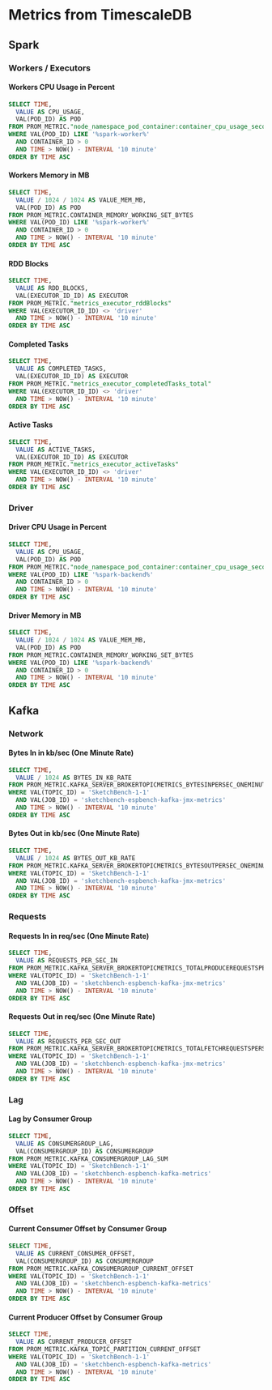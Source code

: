 # Metrics from TimescaleDB

## Spark

### Workers / Executors

#### Workers CPU Usage in Percent

```sql
SELECT TIME,
  VALUE AS CPU_USAGE,
  VAL(POD_ID) AS POD
FROM PROM_METRIC."node_namespace_pod_container:container_cpu_usage_seconds__1693"
WHERE VAL(POD_ID) LIKE '%spark-worker%'
  AND CONTAINER_ID > 0
  AND TIME > NOW() - INTERVAL '10 minute'
ORDER BY TIME ASC
```

#### Workers Memory in MB

```sql
SELECT TIME,
  VALUE / 1024 / 1024 AS VALUE_MEM_MB,
  VAL(POD_ID) AS POD
FROM PROM_METRIC.CONTAINER_MEMORY_WORKING_SET_BYTES
WHERE VAL(POD_ID) LIKE '%spark-worker%'
  AND CONTAINER_ID > 0
  AND TIME > NOW() - INTERVAL '10 minute'
ORDER BY TIME ASC
```

#### RDD Blocks

```sql
SELECT TIME,
  VALUE AS RDD_BLOCKS,
  VAL(EXECUTOR_ID_ID) AS EXECUTOR
FROM PROM_METRIC."metrics_executor_rddBlocks"
WHERE VAL(EXECUTOR_ID_ID) <> 'driver'
  AND TIME > NOW() - INTERVAL '10 minute'
ORDER BY TIME ASC
```

#### Completed Tasks

```sql
SELECT TIME,
  VALUE AS COMPLETED_TASKS,
  VAL(EXECUTOR_ID_ID) AS EXECUTOR
FROM PROM_METRIC."metrics_executor_completedTasks_total"
WHERE VAL(EXECUTOR_ID_ID) <> 'driver'
  AND TIME > NOW() - INTERVAL '10 minute'
ORDER BY TIME ASC
```

#### Active Tasks

```sql
SELECT TIME,
  VALUE AS ACTIVE_TASKS,
  VAL(EXECUTOR_ID_ID) AS EXECUTOR
FROM PROM_METRIC."metrics_executor_activeTasks"
WHERE VAL(EXECUTOR_ID_ID) <> 'driver'
  AND TIME > NOW() - INTERVAL '10 minute'
ORDER BY TIME ASC
```

### Driver

#### Driver CPU Usage in Percent

```sql
SELECT TIME,
  VALUE AS CPU_USAGE,
  VAL(POD_ID) AS POD
FROM PROM_METRIC."node_namespace_pod_container:container_cpu_usage_seconds__1693"
WHERE VAL(POD_ID) LIKE '%spark-backend%'
  AND CONTAINER_ID > 0
  AND TIME > NOW() - INTERVAL '10 minute'
ORDER BY TIME ASC
```

#### Driver Memory in MB

```sql
SELECT TIME,
  VALUE / 1024 / 1024 AS VALUE_MEM_MB,
  VAL(POD_ID) AS POD
FROM PROM_METRIC.CONTAINER_MEMORY_WORKING_SET_BYTES
WHERE VAL(POD_ID) LIKE '%spark-backend%'
  AND CONTAINER_ID > 0
  AND TIME > NOW() - INTERVAL '10 minute'
ORDER BY TIME ASC
```

## Kafka

### Network

#### Bytes In in kb/sec (One Minute Rate)

```sql
SELECT TIME,
  VALUE / 1024 AS BYTES_IN_KB_RATE
FROM PROM_METRIC.KAFKA_SERVER_BROKERTOPICMETRICS_BYTESINPERSEC_ONEMINUTERATE
WHERE VAL(TOPIC_ID) = 'SketchBench-1-1'
  AND VAL(JOB_ID) = 'sketchbench-espbench-kafka-jmx-metrics'
  AND TIME > NOW() - INTERVAL '10 minute'
ORDER BY TIME ASC
```

#### Bytes Out in kb/sec (One Minute Rate)

```sql
SELECT TIME,
  VALUE / 1024 AS BYTES_OUT_KB_RATE
FROM PROM_METRIC.KAFKA_SERVER_BROKERTOPICMETRICS_BYTESOUTPERSEC_ONEMINUTERATE
WHERE VAL(TOPIC_ID) = 'SketchBench-1-1'
  AND VAL(JOB_ID) = 'sketchbench-espbench-kafka-jmx-metrics'
  AND TIME > NOW() - INTERVAL '10 minute'
ORDER BY TIME ASC
```

### Requests

#### Requests In in req/sec (One Minute Rate)

```sql
SELECT TIME,
  VALUE AS REQUESTS_PER_SEC_IN
FROM PROM_METRIC.KAFKA_SERVER_BROKERTOPICMETRICS_TOTALPRODUCEREQUESTSPERSE_1255
WHERE VAL(TOPIC_ID) = 'SketchBench-1-1'
  AND VAL(JOB_ID) = 'sketchbench-espbench-kafka-jmx-metrics'
  AND TIME > NOW() - INTERVAL '10 minute'
ORDER BY TIME ASC
```

#### Requests Out in req/sec (One Minute Rate)

```sql
SELECT TIME,
  VALUE AS REQUESTS_PER_SEC_OUT
FROM PROM_METRIC.KAFKA_SERVER_BROKERTOPICMETRICS_TOTALFETCHREQUESTSPERSEC__1293
WHERE VAL(TOPIC_ID) = 'SketchBench-1-1'
  AND VAL(JOB_ID) = 'sketchbench-espbench-kafka-jmx-metrics'
  AND TIME > NOW() - INTERVAL '10 minute'
ORDER BY TIME ASC
```

### Lag

#### Lag by Consumer Group

```sql
SELECT TIME,
  VALUE AS CONSUMERGROUP_LAG,
  VAL(CONSUMERGROUP_ID) AS CONSUMERGROUP
FROM PROM_METRIC.KAFKA_CONSUMERGROUP_LAG_SUM
WHERE VAL(TOPIC_ID) = 'SketchBench-1-1'
  AND VAL(JOB_ID) = 'sketchbench-espbench-kafka-metrics'
  AND TIME > NOW() - INTERVAL '10 minute'
ORDER BY TIME ASC
```

### Offset

#### Current Consumer Offset by Consumer Group

```sql
SELECT TIME,
  VALUE AS CURRENT_CONSUMER_OFFSET,
  VAL(CONSUMERGROUP_ID) AS CONSUMERGROUP
FROM PROM_METRIC.KAFKA_CONSUMERGROUP_CURRENT_OFFSET
WHERE VAL(TOPIC_ID) = 'SketchBench-1-1'
  AND VAL(JOB_ID) = 'sketchbench-espbench-kafka-metrics'
  AND TIME > NOW() - INTERVAL '10 minute'
ORDER BY TIME ASC
```

#### Current Producer Offset by Consumer Group

```sql
SELECT TIME,
  VALUE AS CURRENT_PRODUCER_OFFSET
FROM PROM_METRIC.KAFKA_TOPIC_PARTITION_CURRENT_OFFSET
WHERE VAL(TOPIC_ID) = 'SketchBench-1-1'
  AND VAL(JOB_ID) = 'sketchbench-espbench-kafka-metrics'
  AND TIME > NOW() - INTERVAL '10 minute'
ORDER BY TIME ASC
```
